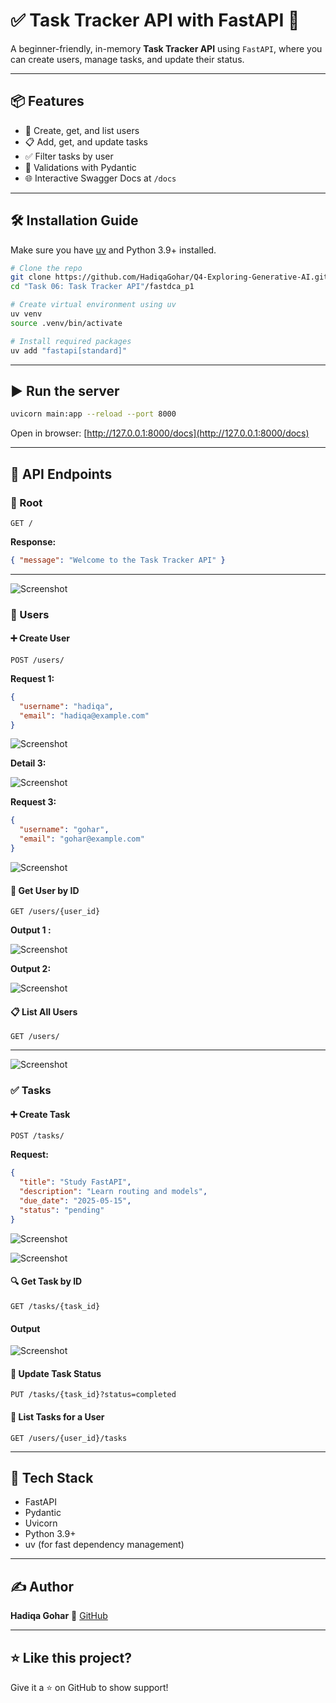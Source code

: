 
# ✅ Task Tracker API with FastAPI 🚀

A beginner-friendly, in-memory **Task Tracker API** using `FastAPI`, where you can create users, manage tasks, and update their status.

---

## 📦 Features

- 👤 Create, get, and list users  
- 📋 Add, get, and update tasks  
- ✅ Filter tasks by user  
- 🧪 Validations with Pydantic  
- 🌐 Interactive Swagger Docs at `/docs`

---

## 🛠️ Installation Guide

Make sure you have [uv](https://github.com/astral-sh/uv) and Python 3.9+ installed.

```bash
# Clone the repo
git clone https://github.com/HadiqaGohar/Q4-Exploring-Generative-AI.git
cd "Task 06: Task Tracker API"/fastdca_p1

# Create virtual environment using uv
uv venv
source .venv/bin/activate

# Install required packages
uv add "fastapi[standard]"
````

---

## ▶️ Run the server

```bash
uvicorn main:app --reload --port 8000
```

Open in browser: [http://127.0.0.1:8000/docs](http://127.0.0.1:8000/docs)

---

## 🚀 API Endpoints

### 📍 Root

```http
GET /
```

**Response:**

```json
{ "message": "Welcome to the Task Tracker API" }
```

---

![Screenshot](https://github.com/HadiqaGohar/Q4-Exploring-Generative-AI/raw/main/Task%2006%3A%20Task%20Tracker%20API/fastdca_p1/Screenshot%20from%202025-05-12%2021-12-55.png)
### 👤 Users

#### ➕ Create User

```http
POST /users/
```

**Request 1:**

```json
{
  "username": "hadiqa",
  "email": "hadiqa@example.com"
}
```
![Screenshot](https://github.com/HadiqaGohar/Q4-Exploring-Generative-AI/raw/main/Task%2006%3A%20Task%20Tracker%20API/fastdca_p1/Screenshot%20from%202025-05-12%2020-54-02.png)

**Detail 3:**

![Screenshot](https://github.com/HadiqaGohar/Q4-Exploring-Generative-AI/raw/main/Task%2006%3A%20Task%20Tracker%20API/fastdca_p1/Screenshot%20from%202025-05-12%2020-55-11.png)

**Request 3:**

```json
{
  "username": "gohar",
  "email": "gohar@example.com"
}
```

![Screenshot](https://github.com/HadiqaGohar/Q4-Exploring-Generative-AI/raw/main/Task%2006%3A%20Task%20Tracker%20API/fastdca_p1/Screenshot%20from%202025-05-12%2020-55-02.png)

#### 🔎 Get User by ID

```http
GET /users/{user_id}
```
**Output 1 :**

![Screenshot](https://github.com/HadiqaGohar/Q4-Exploring-Generative-AI/raw/main/Task%2006%3A%20Task%20Tracker%20API/fastdca_p1/Screenshot%20from%202025-05-12%2020-54-14.png)

**Output 2:**

![Screenshot](https://github.com/HadiqaGohar/Q4-Exploring-Generative-AI/raw/main/Task%2006%3A%20Task%20Tracker%20API/fastdca_p1/Screenshot%20from%202025-05-12%2020-54-49.png)


#### 📋 List All Users

```http
GET /users/
```
---
![Screenshot](https://github.com/HadiqaGohar/Q4-Exploring-Generative-AI/raw/main/Task%2006%3A%20Task%20Tracker%20API/fastdca_p1/Screenshot%20from%202025-05-12%2021-10-26.png)

### ✅ Tasks

#### ➕ Create Task

```http
POST /tasks/
```

**Request:**

```json
{
  "title": "Study FastAPI",
  "description": "Learn routing and models",
  "due_date": "2025-05-15",
  "status": "pending"
}
```
![Screenshot](https://github.com/HadiqaGohar/Q4-Exploring-Generative-AI/raw/main/Task%2006%3A%20Task%20Tracker%20API/fastdca_p1/Screenshot%20from%202025-05-12%2021-15-20.png)

![Screenshot](https://github.com/HadiqaGohar/Q4-Exploring-Generative-AI/raw/main/Task%2006%3A%20Task%20Tracker%20API/fastdca_p1/Screenshot%20from%202025-05-12%2021-15-28.png)


#### 🔍 Get Task by ID

```http
GET /tasks/{task_id}
```
#### Output

![Screenshot](https://github.com/HadiqaGohar/Q4-Exploring-Generative-AI/raw/main/Task%2006%3A%20Task%20Tracker%20API/fastdca_p1/Screenshot%20from%202025-05-12%2021-16-11.png)

#### 🔁 Update Task Status

```http
PUT /tasks/{task_id}?status=completed
```

#### 📑 List Tasks for a User

```http
GET /users/{user_id}/tasks
```

---

## 🧠 Tech Stack

* FastAPI
* Pydantic
* Uvicorn
* Python 3.9+
* uv (for fast dependency management)

---

## ✍️ Author

**Hadiqa Gohar**
📎 [GitHub](https://github.com/HadiqaGohar)

---

## ⭐ Like this project?

Give it a ⭐ on GitHub to show support!
